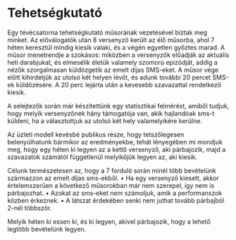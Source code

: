 # Tehetségkutató

Egy tévécsatorna tehetségkutató műsorának vezetésével bíztak meg minket. Az előválogatók után 8 versenyző került az élő műsorba, ahol 7 héten keresztül mindig kiesik valaki, és a végén egyetlen győztes marad. A műsor menetrendje a szokásos: miközben a versenyzők előadják az aktuális heti darabjukat, és elmesélik életük valamely szomorú epizódját, addig a nézők szorgalmasan küldözgetik az emelt díjas SMS-eket. A műsor vége előtt kihirdetjük az utolsó két helyen lévőt, és adunk
további 20 percet SMS-ek küldözésére. A 20 perc lejárta után a kevesebb szavazattal
rendelkező kiesik.

A selejtezők során már készítettünk egy statisztikai felmérést, amiből tudjuk, hogy
melyik versenyzőnek hány támogatója van, akik hajlandóak sms-t küldeni, ha a
választottjuk az utolsó két hely valamelyikére kerülne.

Az üzleti modell kevésbé publikus része, hogy tetszőlegesen belenyúlhatunk bármikor az
eredményekbe, tehát lényegében mi mondjuk meg, hogy egy héten ki legyen az a kettő
versenyző, aki párbajozik, majd a szavazatok számától függetlenül melyikőjük legyen az,
aki kiesik.

Célunk természetesen az, hogy a 7 forduló során minél több bevételünk származzon az
emelt díjas sms-ekből.
• Ha egy versenyző kiesett, akkor értelemszerűen a következő műsorokban már
nem szerepel, így nem is párbajozhat.
• Azokat az sms-eket nem számoljuk, amik a performanszok közben érkeznek.
• A látszat érdekében senki nem juthat tovább párbajból 2-nél többször.

Melyik héten ki essen ki, és ki legyen, akivel párbajozik, hogy a lehető legtöbb
bevételünk legyen.
